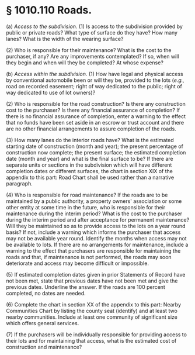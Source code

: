 # § 1010.110   Roads.

(a) *Access to the subdivision.* (1) Is access to the subdivision provided by public or private roads? What type of surface do they have? How many lanes? What is the width of the wearing surface?


(2) Who is responsible for their maintenance? What is the cost to the purchaser, if any? Are any improvements contemplated? If so, when will they begin and when will they be completed? At whose expense?


(b) *Access within the subdivision.* (1) How have legal and physical access by conventional automobile been or will they be, provided to the lots (*e.g.,* road on recorded easement; right of way dedicated to the public; right of way dedicated to use of lot owners)?


(2) Who is responsible for the road construction? Is there any construction cost to the purchaser? Is there any financial assurance of completion? If there is no financial assurance of completion, enter a warning to the effect that no funds have been set aside in an escrow or trust account and there are no other financial arrangements to assure completion of the roads.


(3) How many lanes do the interior roads have? What is the estimated starting date of construction (month and year); the present percentage of construction now complete; the present surface; the estimated completion date (month and year) and what is the final surface to be? If there are separate units or sections in the subdivision which will have different completion dates or different surfaces, the chart in section XIX of the appendix to this part: Road Chart shall be used rather than a narrative paragraph.


(4) Who is responsible for road maintenance? If the roads are to be maintained by a public authority, a property owners' association or some other entity at some time in the future, who is responsible for their maintenance during the interim period? What is the cost to the purchaser during the interim period and after acceptance for permanent maintenance? Will they be maintained so as to provide access to the lots on a year round basis? If not, include a warning which informs the purchaser that access may not be available year round. Identify the months when access may not be available to lots. If there are no arrangements for maintenance, include a warning to the effect that purchasers are responsible for maintaining the roads and that, if maintenance is not performed, the roads may soon deteriorate and access may become difficult or impossible.


(5) If estimated completion dates given in prior Statements of Record have not been met, state that previous dates have not been met and give the previous dates. Underline the answer. If the roads are 100 percent completed, no dates are needed.


(6) Complete the chart in section XX of the appendix to this part: Nearby Communities Chart by listing the county seat (identify) and at least two nearby communities. Include at least one community of significant size which offers general services.


(7) If the purchasers will be individually responsible for providing access to their lots and for maintaining that access, what is the estimated cost of construction and maintenance?




